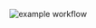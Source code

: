 ![example workflow](https://github.com/knetsov91/python-NER-project/actions/workflows/python-app.yml/badge.svg?branch=dev)
